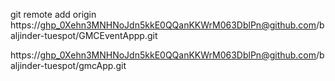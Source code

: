 git remote add origin https://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@github.com/baljinder-tuespot/GMCEventAppp.git

https://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@github.com/baljinder-tuespot/gmcApp.git